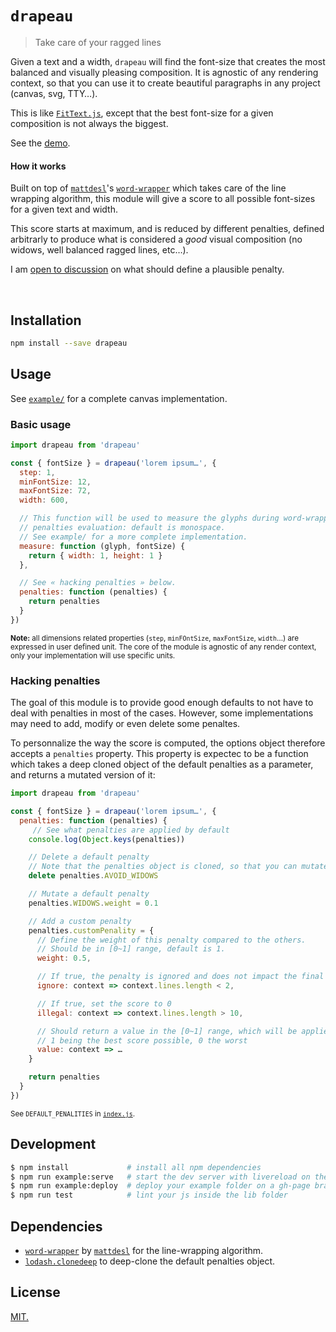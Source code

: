 # `drapeau`
> Take care of your ragged lines

Given a text and a width, `drapeau` will find the font-size that creates the most balanced and visually pleasing composition. It is agnostic of any rendering context, so that you can use it to create beautiful paragraphs in any project (canvas, svg, TTY…).

This is like [`FitText.js`](https://github.com/davatron5000/FitText.js), except that the best font-size for a given composition is not always the biggest.

See the [demo](https://arnaudjuracek.github.com/drapeau).

#### How it works

Built on top of [`mattdesl`](https://github.com/mattdesl)'s [`word-wrapper`](https://github.com/mattdesl/word-wrapper) which takes care of the line wrapping algorithm, this module will give a score to all possible font-sizes for a given text and width.

This score starts at maximum, and is reduced by different penalties, defined arbitrarly to produce what is considered a _good_ visual composition (no widows, well balanced ragged lines, etc…).

I am [open to discussion](issues) on what should define a plausible penalty.

<br>

## Installation

```sh
npm install --save drapeau
```

## Usage

See [`example/`](example) for a complete canvas implementation.

### Basic usage

```js
import drapeau from 'drapeau'

const { fontSize } = drapeau('lorem ipsum…', {
  step: 1,
  minFontSize: 12,
  maxFontSize: 72,
  width: 600,

  // This function will be used to measure the glyphs during word-wrapping and
  // penalties evaluation: default is monospace.
  // See example/ for a more complete implementation.
  measure: function (glyph, fontSize) {
    return { width: 1, height: 1 }
  },

  // See « hacking penalties » below.
  penalties: function (penalties) {
    return penalties
  }
})
```

<sup>**Note:** all dimensions related properties (`step`, `minFOntSize`, `maxFontSize`, `width`…) are expressed in user defined unit. The core of the module is agnostic of any render context, only your implementation will use specific units.</sup>

### Hacking penalties

The goal of this module is to provide good enough defaults to not have to deal with penalties in most of the cases. However, some implementations may need to add, modify or even delete some penaltes.

To personnalize the way the score is computed, the options object therefore accepts a `penalties` property. This property is expectec to be a function which takes a deep cloned object of the default penalties as a parameter, and returns a mutated version of it:

```js
import drapeau from 'drapeau'

const { fontSize } = drapeau('lorem ipsum…', {
  penalties: function (penalties) {
     // See what penalties are applied by default
    console.log(Object.keys(penalties))

    // Delete a default penalty
    // Note that the penalties object is cloned, so that you can mutate it however you like
    delete penalties.AVOID_WIDOWS

    // Mutate a default penalty
    penalties.WIDOWS.weight = 0.1

    // Add a custom penalty
    penalties.customPenality = {
      // Define the weight of this penalty compared to the others.
      // Should be in [0~1] range, default is 1.
      weight: 0.5,

      // If true, the penalty is ignored and does not impact the final score
      ignore: context => context.lines.length < 2,

      // If true, set the score to 0
      illegal: context => context.lines.length > 10,

      // Should return a value in the [0~1] range, which will be applied to the score,
      // 1 being the best score possible, 0 the worst
      value: context => …
    }

    return penalties
  }
})
```

<sup>See `DEFAULT_PENALITIES` in [`index.js`](index.js).</sup>


## Development

```sh
$ npm install             # install all npm dependencies
$ npm run example:serve   # start the dev server with livereload on the example folder
$ npm run example:deploy  # deploy your example folder on a gh-page branch
$ npm run test            # lint your js inside the lib folder
```

## Dependencies
- [`word-wrapper`](https://github.com/mattdesl/word-wrapper) by [`mattdesl`](https://github.com/mattdesl) for the line-wrapping algorithm.
- [`lodash.clonedeep`](https://www.npmjs.com/package/lodash.clonedeep) to deep-clone the default penalties object.

## License
[MIT.](https://tldrlegal.com/license/mit-license)
